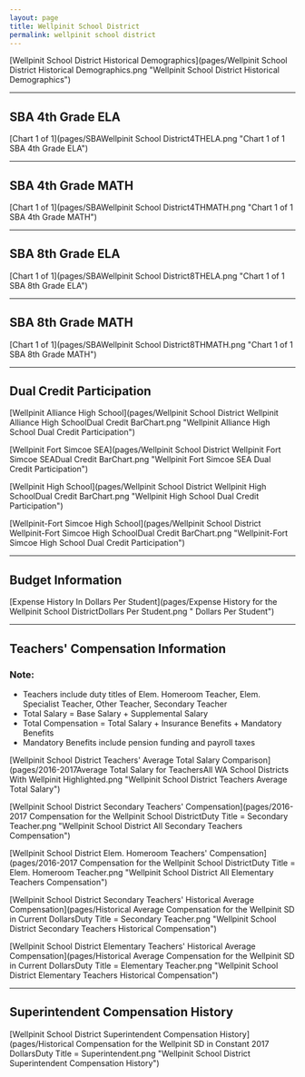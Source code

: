 ```yaml
---
layout: page
title: Wellpinit School District
permalink: wellpinit school district
---
```



[Wellpinit School District Historical Demographics](pages/Wellpinit School District Historical Demographics.png "Wellpinit School District Historical Demographics")

___

## SBA 4th Grade ELA

[Chart 1 of 1](pages/SBAWellpinit School District4THELA.png "Chart 1 of 1 SBA 4th Grade ELA")


___

## SBA 4th Grade MATH

[Chart 1 of 1](pages/SBAWellpinit School District4THMATH.png "Chart 1 of 1 SBA 4th Grade MATH")


___

## SBA 8th Grade ELA

[Chart 1 of 1](pages/SBAWellpinit School District8THELA.png "Chart 1 of 1 SBA 8th Grade ELA")


___

## SBA 8th Grade MATH

[Chart 1 of 1](pages/SBAWellpinit School District8THMATH.png "Chart 1 of 1 SBA 8th Grade MATH")


___

## Dual Credit Participation

[Wellpinit Alliance High School](pages/Wellpinit School District Wellpinit Alliance High SchoolDual Credit BarChart.png "Wellpinit Alliance High School Dual Credit Participation")

[Wellpinit Fort Simcoe SEA](pages/Wellpinit School District Wellpinit Fort Simcoe SEADual Credit BarChart.png "Wellpinit Fort Simcoe SEA Dual Credit Participation")

[Wellpinit High School](pages/Wellpinit School District Wellpinit High SchoolDual Credit BarChart.png "Wellpinit High School Dual Credit Participation")

[Wellpinit-Fort Simcoe High School](pages/Wellpinit School District Wellpinit-Fort Simcoe High SchoolDual Credit BarChart.png "Wellpinit-Fort Simcoe High School Dual Credit Participation")


___

## Budget Information

[Expense History In Dollars Per Student](pages/Expense History for the Wellpinit School DistrictDollars Per Student.png " Dollars Per Student")


___

## Teachers' Compensation Information
### Note:
- Teachers include duty titles of Elem. Homeroom Teacher, Elem. Specialist Teacher, Other Teacher, Secondary Teacher
- Total Salary = Base Salary + Supplemental Salary
- Total Compensation = Total Salary + Insurance Benefits + Mandatory Benefits
- Mandatory Benefits include pension funding and payroll taxes

[Wellpinit School District Teachers' Average Total Salary Comparison](pages/2016-2017Average Total Salary for TeachersAll WA School Districts With Wellpinit Highlighted.png "Wellpinit School District Teachers Average Total Salary")

[Wellpinit School District Secondary Teachers' Compensation](pages/2016-2017 Compensation for the Wellpinit School DistrictDuty Title = Secondary Teacher.png "Wellpinit School District All Secondary Teachers Compensation")

[Wellpinit School District Elem. Homeroom Teachers' Compensation](pages/2016-2017 Compensation for the Wellpinit School DistrictDuty Title = Elem. Homeroom Teacher.png "Wellpinit School District All Elementary Teachers Compensation")

[Wellpinit School District Secondary Teachers' Historical Average Compensation](pages/Historical Average Compensation for the Wellpinit SD in Current DollarsDuty Title = Secondary Teacher.png "Wellpinit School District Secondary Teachers Historical Compensation")

[Wellpinit School District Elementary Teachers' Historical Average Compensation](pages/Historical Average Compensation for the Wellpinit SD in Current DollarsDuty Title = Elementary Teacher.png "Wellpinit School District Elementary Teachers Historical Compensation")


___

## Superintendent Compensation History

[Wellpinit School District Superintendent Compensation History](pages/Historical Compensation for the Wellpinit SD in Constant 2017 DollarsDuty Title = Superintendent.png "Wellpinit School District Superintendent Compensation History")

